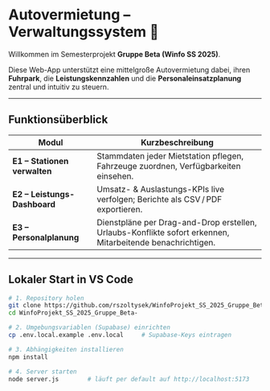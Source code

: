 # Autovermietung – Verwaltungssystem 🚗

Willkommen im Semesterprojekt **Gruppe Beta (Winfo SS 2025)**.

Diese Web-App unterstützt eine mittelgroße Autovermietung dabei, ihren **Fuhrpark**, die **Leistungskennzahlen** und die **Personaleinsatzplanung** zentral und intuitiv zu steuern.

---

## Funktionsüberblick

| Modul | Kurzbeschreibung |
|-------|------------------|
| **E1 – Stationen verwalten** | Stammdaten jeder Mietstation pflegen, Fahrzeuge zuordnen, Verfügbarkeiten einsehen. |
| **E2 – Leistungs-Dashboard** | Umsatz- & Auslastungs-KPIs live verfolgen; Berichte als CSV / PDF exportieren. |
| **E3 – Personalplanung** | Dienstpläne per Drag-and-Drop erstellen, Urlaubs-Konflikte sofort erkennen, Mitarbeitende benachrichtigen. |

---

## Lokaler Start in VS Code

```bash
# 1. Repository holen
git clone https://github.com/rszoltysek/WinfoProjekt_SS_2025_Gruppe_Beta-.git
cd WinfoProjekt_SS_2025_Gruppe_Beta-

# 2. Umgebungsvariablen (Supabase) einrichten
cp .env.local.example .env.local     # Supabase-Keys eintragen

# 3. Abhängigkeiten installieren
npm install

# 4. Server starten
node server.js        # läuft per default auf http://localhost:5173
